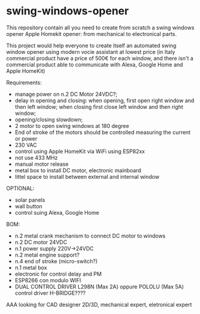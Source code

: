 # swing-windows-opener
This repository contain all you need to create from scratch a swing windows opener Apple Homekit opener: from mechanical to electronical parts.

This project would help everyone to create itself an automated swing window opener using modern vocie assistant at lowest price (in Italy commercial product have a price of 500€ for each window, and there isn't a commercial product able to communicate with Alexa, Google Home and Apple HomeKit)

Requirements:
- manage power on n.2 DC Motor 24VDC?;
- delay in opening and closing: when opening, first open right window and then left window; when closing first close left window and then right window;
- opening/closing slowdown;
- 2 motor to open swing windows at 180 degree
- End of stroke of the motors should be controlled measuring the current or power
- 230 VAC
- control using Apple HomeKit via WiFi using ESP82xx
- not use 433 MHz
- manual motor release
- metal box to install DC motor, electronic mainboard
- littel space to install between external and internal window

OPTIONAL:
- solar panels
- wall button
- control suing Alexa, Google Home


BOM:
- n.2 metal crank mechanism to connect DC motor to windows
- n.2 DC motor 24VDC
- n.1 power supply 220V->24VDC
- n.2 metal engine support?
- n.4 end of stroke (micro-switch?)
- n.1 metal box
- electronic for control delay and PM
- ESP8266 con modulo WIFI
- DUAL CONTROL DRIVER L298N (Max 2A) oppure POLOLU (Max 5A) control driver H-BRIDGE????



AAA looking for CAD designer 2D/3D, mechanical expert, eletronical expert
